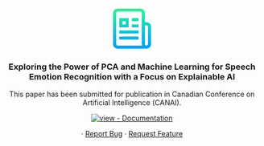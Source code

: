 <a name="readme-top"></a>

<!-- PROJECT LOGO -->
<br />

<div align="center">
 <a href="https://github.com/alaaNfissi/Exploring-the-Power-of-PCA-and-Machine-Learning-for-Speech-Emotion-Recognition-with-a-Focus-on-XAI">
   <img src="images/logo.png" alt="Logo" width="80" height="80">
 </a>

 <h3 align="center">Exploring the Power of PCA and Machine Learning for Speech Emotion Recognition with a Focus on Explainable AI</h3>

 <p align="center">
   This paper has been submitted for publication in Canadian Conference on Artificial Intelligence (CANAI).
   <br />
  </p>
  <!-- <a href="https://github.com/alaaNfissi/Exploring-the-Power-of-PCA-and-Machine-Learning-for-Speech-Emotion-Recognition-with-a-Focus-on-XAI"><strong>Explore the docs »</strong></a> -->
</div>  

 
<div align="center">

[![view - Documentation](https://img.shields.io/badge/view-Documentation-blue?style=for-the-badge)](https://github.com/alaaNfissi/Exploring-the-Power-of-PCA-and-Machine-Learning-for-Speech-Emotion-Recognition-with-a-Focus-on-XAI/#readme "Go to project documentation")

</div>  

<div align="center">
   <p align="center">
   ·
   <a href="https://github.com/alaaNfissi/Exploring-the-Power-of-PCA-and-Machine-Learning-for-Speech-Emotion-Recognition-with-a-Focus-on-XAI/issues">Report Bug</a>
   ·
   <a href="https://github.com/alaaNfissi/Exploring-the-Power-of-PCA-and-Machine-Learning-for-Speech-Emotion-Recognition-with-a-Focus-on-XAI/issues">Request Feature</a>
 </p>
</div>
